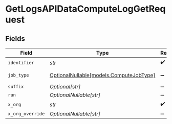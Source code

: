 # GetLogsAPIDataComputeLogGetRequest


## Fields

| Field                                                                  | Type                                                                   | Required                                                               | Description                                                            |
| ---------------------------------------------------------------------- | ---------------------------------------------------------------------- | ---------------------------------------------------------------------- | ---------------------------------------------------------------------- |
| `identifier`                                                           | *str*                                                                  | :heavy_check_mark:                                                     | N/A                                                                    |
| `job_type`                                                             | [OptionalNullable[models.ComputeJobType]](../models/computejobtype.md) | :heavy_minus_sign:                                                     | Compute job suffix.                                                    |
| `suffix`                                                               | *Optional[str]*                                                        | :heavy_minus_sign:                                                     | N/A                                                                    |
| `run`                                                                  | *OptionalNullable[str]*                                                | :heavy_minus_sign:                                                     | N/A                                                                    |
| `x_org`                                                                | *str*                                                                  | :heavy_check_mark:                                                     | N/A                                                                    |
| `x_org_override`                                                       | *OptionalNullable[str]*                                                | :heavy_minus_sign:                                                     | N/A                                                                    |